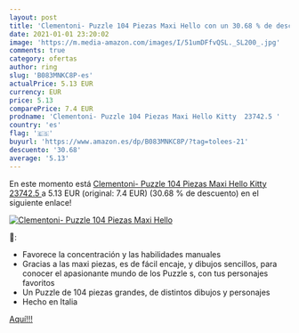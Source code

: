 ```yaml
---
layout: post
title: 'Clementoni- Puzzle 104 Piezas Maxi Hello con un 30.68 % de descuento'
date: 2021-01-01 23:20:02
image: 'https://m.media-amazon.com/images/I/51umDFfvQSL._SL200_.jpg'
comments: true
category: ofertas
author: ring
slug: 'B083MNKC8P-es'
actualPrice: 5.13 EUR
currency: EUR
price: 5.13
comparePrice: 7.4 EUR
prodname: 'Clementoni- Puzzle 104 Piezas Maxi Hello Kitty  23742.5 '
country: 'es'
flag: '🇪🇸'
buyurl: 'https://www.amazon.es/dp/B083MNKC8P/?tag=tolees-21'
descuento: '30.68'
average: '5.13'
---
```


En este momento está [Clementoni- Puzzle 104 Piezas Maxi Hello Kitty  23742.5 ](https://www.amazon.es/dp/B083MNKC8P/?tag=tolees-21) a 5.13 EUR (original: 7.4 EUR) (30.68 %  de descuento) en el siguiente enlace!

[![Clementoni- Puzzle 104 Piezas Maxi Hello](https://m.media-amazon.com/images/I/51umDFfvQSL._SL200_.jpg)](https://www.amazon.es/dp/B083MNKC8P/?tag=tolees-21)

🔎:

- Favorece la concentración y las habilidades manuales
- Gracias a las maxi piezas, es de fácil encaje, y dibujos sencillos, para conocer el apasionante mundo de los Puzzle s, con tus personajes favoritos
- Un Puzzle de 104 piezas grandes, de distintos dibujos y personajes
- Hecho en Italia

[Aquí!!!](https://www.amazon.es/dp/B083MNKC8P/?tag=tolees-21)
